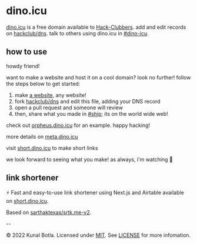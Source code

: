 # dino.icu

[dino.icu](https://dino.icu) is a free domain available to [Hack-Clubbers](https://hackclub.com/slack). add and edit records on [hackclub/dns](https://github.com/hackclub/dns). talk to others using dino.icu in [#dino-icu](https://hackclub.slack.com/archives/C0354TDJXJP).

## how to use

howdy friend! 

want to make a website and host it on a cool domain? look no further! follow the steps below to get started: 

1. make [a website](https://workshops.hackclub.com/personal_website/), any website! 
2. fork [hackclub/dns](https://github.com/hackclub/dns) and edit this file, adding your DNS record 
3. open a pull request and someone will review 
4. then, share what you made in [#ship](https://hackclub.slack.com/archives/C0M8PUPU6); its on the world wide web! 

check out [orpheus.dino.icu](https://orpheus.dino.icu/) for an example. happy hacking! 

more details on [meta.dino.icu ](https://meta.dino.icu/)

visit [short.dino.icu](https://short.dino.icu/) to make short links 

we look forward to seeing what you make! as always, i'm watching 👀 


## link shortener

⚡️ Fast and easy-to-use link shortener using Next.js and Airtable available on [short.dino.icu](https://short.dino.icu).

Based on [sarthaktexas/srtk.me-v2](https://github.com/sarthaktexas/srtk.me-v2).


--

&copy; 2022 Kunal Botla. Licensed under [MIT](LICENSE). See [LICENSE](LICENSE) for more infomation.
